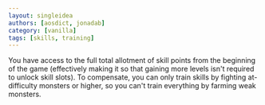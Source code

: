 ```yaml
---
layout: singleidea
authors: [aosdict, jonadab]
category: [vanilla]
tags: [skills, training]
---
```

You have access to the full total allotment of skill points from the beginning of the game (effectively making it so that gaining more levels isn't required to unlock skill slots). To compensate, you can only train skills by fighting at-difficulty monsters or higher, so you can't train everything by farming weak monsters.
